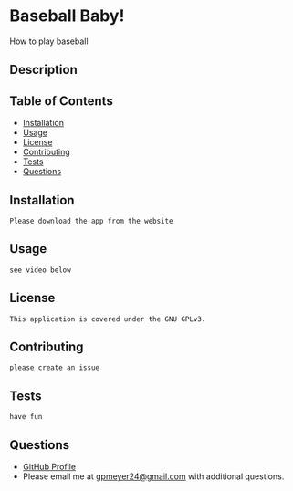 
# Baseball Baby!
        
How to play baseball
## Description
        
## Table of Contents
- [Installation](#installation)
- [Usage](#usage)
- [License](#license)
- [Contributing](#contributing)
- [Tests](#tests)
- [Questions](#questions)

## Installation
    Please download the app from the website

## Usage
    see video below

## License

    This application is covered under the GNU GPLv3.
        
## Contributing
    please create an issue
        
## Tests
    have fun
        
## Questions
* [GitHub Profile](https://github.com/gmeyer24)
* Please email me at gpmeyer24@gmail.com with additional questions. 